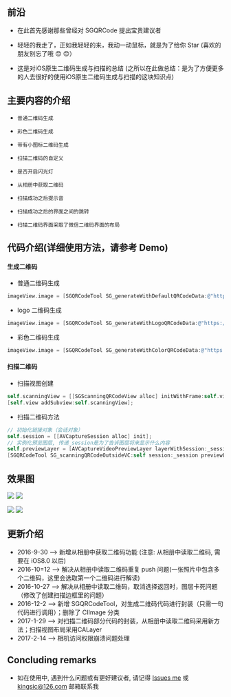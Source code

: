 
## 前沿

* 在此首先感谢那些曾经对 SGQRCode 提出宝贵建议者

* 轻轻的我走了，正如我轻轻的来，我动一动鼠标，就是为了给你 Star (喜欢的朋友别忘了哦 😊 😊）

* 这是对iOS原生二维码生成与扫描的总结 (之所以在此做总结：是为了方便更多的人去很好的使用iOS原生二维码生成与扫描的这块知识点)


## 主要内容的介绍

* `普通二维码生成`<br>

* `彩色二维码生成`<br>

* `带有小图标二维码生成`<br>

* `扫描二维码的自定义`<br>

* `是否开启闪光灯`<br>

* `从相册中获取二维码`<br>

* `扫描成功之后提示音`<br>

* `扫描成功之后的界面之间的跳转`<br>

* `扫描二维码界面采取了微信二维码界面的布局`<br>


## 代码介绍(详细使用方法，请参考 Demo)
#### 生成二维码

* 普通二维码生成
```Objective-C
imageView.image = [SGQRCodeTool SG_generateWithDefaultQRCodeData:@"https://github.com/kingsic" imageViewWidth:imageViewW];
```

* logo 二维码生成
```Objective-C
imageView.image = [SGQRCodeTool SG_generateWithLogoQRCodeData:@"https://github.com/kingsic" logoImageName:@"icon_image" logoScaleToSuperView:scale];
```

* 彩色二维码生成
```Objective-C
imageView.image = [SGQRCodeTool SG_generateWithColorQRCodeData:@"https://github.com/kingsic" backgroundColor:[CIColor colorWithRed:1 green:0 blue:0.8] mainColor:[CIColor colorWithRed:0.3 green:0.2 blue:0.4]];
```

#### 扫描二维码

* 扫描视图创建
```Objective-C
self.scanningView = [[SGScanningQRCodeView alloc] initWithFrame:self.view.frame outsideViewLayer:self.view.layer];
[self.view addSubview:self.scanningView];
```

* 扫描二维码方法
```Objective-C
// 初始化链接对象（会话对象）
self.session = [[AVCaptureSession alloc] init];
// 实例化预览图层, 传递_session是为了告诉图层将来显示什么内容
self.previewLayer = [AVCaptureVideoPreviewLayer layerWithSession:_session];
[SGQRCodeTool SG_scanningQRCodeOutsideVC:self session:_session previewLayer:_previewLayer];
```


## 效果图

![](https://github.com/kingsic/SGQRCode/raw/master/Picture/sorgle.png)       ![](https://github.com/kingsic/SGQRCode/raw/master/Picture/sorgle2.png) 

![](https://github.com/kingsic/SGQRCode/raw/master/Picture/sorgle3.png)       ![](https://github.com/kingsic/SGQRCode/raw/master/Picture/sorgle4.png)


## 更新介绍

* 2016-9-30  --> 新增从相册中获取二维码功能 (注意: 从相册中读取二维码, 需要在 iOS8.0 以后)
* 2016-10=12  --> 解决从相册中读取二维码重复 push 问题(一张照片中包含多个二维码，这里会选取第一个二维码进行解读)
* 2016-10-27  --> 解决从相册中读取二维码，取消选择返回时，图层卡死问题（修改了创建扫描边框里的问题）
* 2016-12-2  --> 新增 SGQRCodeTool，对生成二维码代码进行封装（只需一句代码进行调用）；删除了 CIImage 分类
* 2017-1-29  --> 对扫描二维码部分代码的封装，从相册中读取二维码采用新方法；扫描视图布局采用CALayer
* 2017-2-14  --> 相机访问权限崩溃问题处理


## Concluding remarks

* 如在使用中, 遇到什么问题或有更好建议者, 请记得 [Issues me](https://github.com/kingsic/SGQRCode/issues) 或 kingsic@126.com 邮箱联系我
